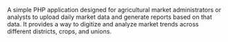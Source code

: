 A simple PHP application designed for agricultural market administrators or analysts to upload daily market data and generate reports based on that data. It provides a way to digitize and analyze market trends across different districts, crops, and unions.

